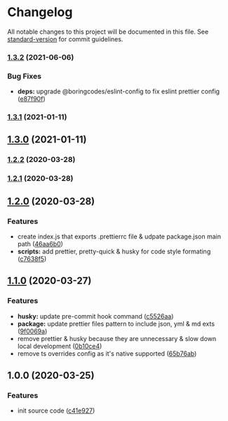 # Changelog

All notable changes to this project will be documented in this file. See [standard-version](https://github.com/conventional-changelog/standard-version) for commit guidelines.

### [1.3.2](https://github.com/boringcodes/prettier-config/compare/v1.3.1...v1.3.2) (2021-06-06)

### Bug Fixes

- **deps:** upgrade @boringcodes/eslint-config to fix eslint prettier config ([e87f90f](https://github.com/boringcodes/prettier-config/commit/e87f90f1defb5a0be5f101be298b314e659af609))

### [1.3.1](https://github.com/boringcodes/prettier-config/compare/v1.3.0...v1.3.1) (2021-01-11)

## [1.3.0](https://github.com/boringcodes/prettier-config/compare/v1.2.2...v1.3.0) (2021-01-11)

### [1.2.2](https://github.com/boringcodes/prettier-config/compare/v1.2.1...v1.2.2) (2020-03-28)

### [1.2.1](https://github.com/boringcodes/prettier-config/compare/v1.2.0...v1.2.1) (2020-03-28)

## [1.2.0](https://github.com/boringcodes/prettier-config/compare/v1.1.0...v1.2.0) (2020-03-28)

### Features

- create index.js that exports .prettierrc file & udpate package.json main path ([46aa6b0](https://github.com/boringcodes/prettier-config/commit/46aa6b0))
- **scripts:** add prettier, pretty-quick & husky for code style formating ([c7638f5](https://github.com/boringcodes/prettier-config/commit/c7638f5))

## [1.1.0](https://github.com/boringcodes/prettier-config/compare/v1.0.0...v1.1.0) (2020-03-27)

### Features

- **husky:** update pre-commit hook command ([c5526aa](https://github.com/boringcodes/prettier-config/commit/c5526aa))
- **package:** update prettier files pattern to include json, yml & md exts ([9f0069a](https://github.com/boringcodes/prettier-config/commit/9f0069a))
- remove prettier & husky because they are unnecessary & slow down local development ([0b10ce4](https://github.com/boringcodes/prettier-config/commit/0b10ce4))
- remove ts overrides config as it's native supported ([65b76ab](https://github.com/boringcodes/prettier-config/commit/65b76ab))

## 1.0.0 (2020-03-25)

### Features

- init source code ([c41e927](https://github.com/boringcodes/prettier-config/commit/c41e927))
